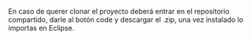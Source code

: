 En caso de querer clonar el proyecto deberá entrar en el repositorio compartido, darle al botón code y descargar el .zip, una vez instalado lo importas en Eclipse.
